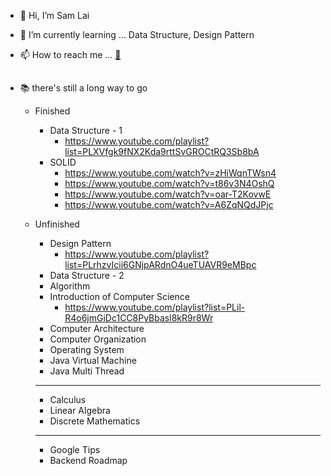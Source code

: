 - 👋 Hi, I’m Sam Lai

- 🌱 I’m currently learning ... Data Structure, Design Pattern

- 📫 How to reach me ... [:e-mail:](mailto:samuel820523@gmail.com)

##

* 📚 there's still a long way to go

   * Finished
      * Data Structure - 1
         * https://www.youtube.com/playlist?list=PLXVfgk9fNX2Kda9rttSvGROCtRQ3Sb8bA
      * SOLID
         * https://www.youtube.com/watch?v=zHiWqnTWsn4
         * https://www.youtube.com/watch?v=t86v3N4OshQ
         * https://www.youtube.com/watch?v=oar-T2KovwE
         * https://www.youtube.com/watch?v=A6ZqNQdJPjc
    
   * Unfinished
      * Design Pattern
         * https://www.youtube.com/playlist?list=PLrhzvIcii6GNjpARdnO4ueTUAVR9eMBpc
      * Data Structure - 2
      * Algorithm
      * Introduction of Computer Science
         * https://www.youtube.com/playlist?list=PLil-R4o6jmGiDc1CC8PyBbasl8kR9r8Wr
      * Computer Architecture
      * Computer Organization
      * Operating System
      * Java Virtual Machine
      * Java Multi Thread
      ---
      * Calculus
      * Linear Algebra
      * Discrete Mathematics
      ---
      * Google Tips
      * Backend Roadmap

<!---
- 👀 I’m interested in ... :video_game::books::musical_note:
- 💞️ I’m looking to collaborate on ... job! :smiley:

soranolan/soranolan is a ✨ special ✨ repository because its `README.md` (this file) appears on your GitHub profile.
You can click the Preview link to take a look at your changes.
--->
